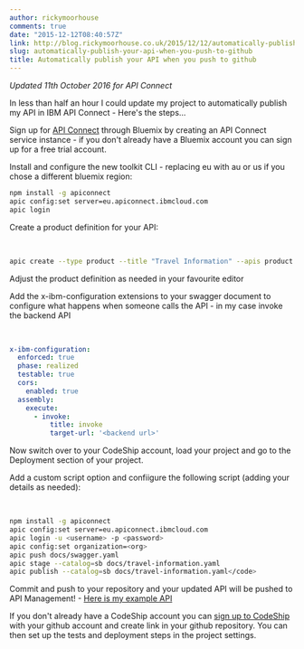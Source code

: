 ```yaml
---
author: rickymoorhouse
comments: true
date: "2015-12-12T08:40:57Z"
link: http://blog.rickymoorhouse.co.uk/2015/12/12/automatically-publish-your-api-when-you-push-to-github/
slug: automatically-publish-your-api-when-you-push-to-github
title: Automatically publish your API when you push to github
---
```


*Updated 11th October 2016 for API Connect*

In less than half an hour I could update my project to automatically publish my API in IBM API Connect - Here's the steps...

Sign up for  [API Connect](https://console.ng.bluemix.net/catalog/services/api-connect/) through Bluemix by creating an API Connect service instance - if you don't already have a Bluemix account you can sign up for a free trial account.

Install and configure the new toolkit CLI - replacing eu with au or us if you chose a different bluemix region:

```bash
npm install -g apiconnect 
apic config:set server=eu.apiconnect.ibmcloud.com
apic login
```



Create a product definition for your API:


​    
```bash
apic create --type product --title "Travel Information" --apis product.yaml
```



Adjust the product definition as needed in your favourite editor

Add the x-ibm-configuration extensions to your swagger document to configure what happens when someone calls the API - in my case invoke the backend API


​    
```yaml
x-ibm-configuration:
  enforced: true
  phase: realized
  testable: true
  cors:
    enabled: true
  assembly:
    execute:
      - invoke:
          title: invoke
          target-url: '<backend url>'
```



Now switch over to your CodeShip account, load your project and go to the Deployment section of your project.

Add a custom script option and confiigure the following script (adding your details as needed):


​    
```bash
npm install -g apiconnect
apic config:set server=eu.apiconnect.ibmcloud.com
apic login -u <username> -p <password>
apic config:set organization=<org>
apic push docs/swagger.yaml
apic stage --catalog=sb docs/travel-information.yaml
apic publish --catalog=sb docs/travel-information.yaml</code>
```



Commit and push to your repository and your updated API will be pushed to API Management! - [Here is my example API](https://developer.beta.apim.ibmcloud.com/hirickymoorhousecouk/sb)

If you don't already have a CodeShip account you can [sign up to CodeShip](https://codeship.com/registrations/new) with your github account and create link in your github repository. You can then set up the tests and deployment steps in the project settings.
